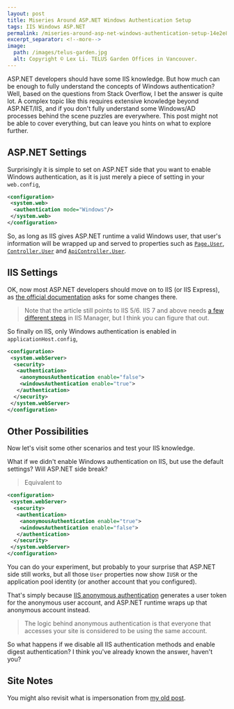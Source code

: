 ```yaml
---
layout: post
title: Miseries Around ASP.NET Windows Authentication Setup
tags: IIS Windows ASP.NET
permalink: /miseries-around-asp-net-windows-authentication-setup-14e2e8522ad2
excerpt_separator: <!--more-->
image:
  path: /images/telus-garden.jpg
  alt: Copyright © Lex Li. TELUS Garden Offices in Vancouver.
---
```


ASP.NET developers should have some IIS knowledge. But how much can be enough to fully understand the concepts of Windows authentication? Well, based on the questions from Stack Overflow, I bet the answer is quite lot. A complex topic like this requires extensive knowledge beyond ASP.NET/IIS, and if you don't fully understand some Windows/AD processes behind the scene puzzles are everywhere. This post might not be able to cover everything, but can leave you hints on what to explore further.
<!--more-->
## ASP.NET Settings

Surprisingly it is simple to set on ASP.NET side that you want to enable Windows authentication, as it is just merely a piece of setting in your `web.config`,

``` xml
<configuration>
 <system.web>
  <authentication mode="Windows"/>
 </system.web>
</configuration>
```
So, as long as IIS gives ASP.NET runtime a valid Windows user, that user's information will be wrapped up and served to properties such as [`Page.User`](https://docs.microsoft.com/dotnet/api/system.web.ui.page.user?view=netframework-4.8), [`Controller.User`](https://docs.microsoft.com/dotnet/api/system.web.mvc.controller.user?view=aspnet-mvc-5.2) and [`ApiController.User`](https://docs.microsoft.com/dotnet/api/system.web.http.apicontroller.user?view=aspnetcore-2.2).

## IIS Settings

OK, now most ASP.NET developers should move on to IIS (or IIS Express), as [the official documentation](https://support.microsoft.com/en-us/help/323176/how-to-implement-windows-authentication-and-authorization-in-asp-net) asks for some changes there.

> Note that the article still points to IIS 5/6. IIS 7 and above needs [a few different steps](https://docs.microsoft.com/iis/configuration/system.webserver/security/authentication/windowsauthentication/#setup) in IIS Manager, but I think you can figure that out.

So finally on IIS, only Windows authentication is enabled in `applicationHost.config`,

``` xml
<configuration>
 <system.webServer>
  <security>
   <authentication>
    <anonymousAuthentication enable="false">
    <windowsAuthentication enable="true">
   </authentication>
  </security>
 </system.webServer>
</configuration>
```

## Other Possibilities

Now let's visit some other scenarios and test your IIS knowledge.

What if we didn't enable Windows authentication on IIS, but use the default settings? Will ASP.NET side break?

> Equivalent to

``` xml
<configuration>
 <system.webServer>
  <security>
   <authentication>
    <anonymousAuthentication enable="true">
    <windowsAuthentication enable="false">
   </authentication>
  </security>
 </system.webServer>
</configuration>
```

You can do your experiment, but probably to your surprise that ASP.NET side still works, but all those `User` properties now show `IUSR` or the application pool identity (or another account that you configured).

That's simply because [IIS anonymous authentication](https://docs.microsoft.com/iis/configuration/system.webserver/security/authentication/anonymousauthentication#how-to-change-anonymous-authentication-credentials-from-the-iusr-account) generates a user token for the anonymous user account, and ASP.NET runtime wraps up that anonymous account instead.

> The logic behind anonymous authentication is that everyone that accesses your site is considered to be using the same account.

So what happens if we disable all IIS authentication methods and enable digest authentication? I think you've already known the answer, haven't you?

## Site Notes

You might also revisit what is impersonation from [my old post](/the-basic-facts-about-iis-asp-net-process-thread-identities-835eaac876a0).
